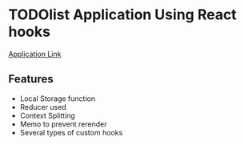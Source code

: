 # TODOlist Application Using React hooks

[Application Link](https://ajayaravind-git.github.io/TodoListReactHooksDemo/)

## Features
+ Local Storage function
+ Reducer used
+ Context Splitting
+ Memo to prevent rerender
+ Several types of custom hooks 
